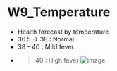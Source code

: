 # W9_Temperature
- Health forecast by temperature
- 36.5 -> 38 : Normal
- 38 - 40 : Mild fever
- >40 : High fever
![image](https://user-images.githubusercontent.com/115915656/202958183-eabc3d93-50f5-4bc3-be26-1365ac8b5da0.png)
